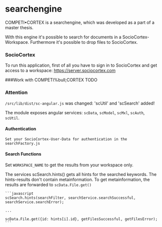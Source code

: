 # searchengine
COMPETI&bull;CORTEX is a searchengine, which was developed as a part of a master thesis.

With this engine it's possible to search for documents in a SocioCortex-Workspace.
Furthermore it's possible to drop files to SocioCortex.


### SocioCortex
To run this application, first of all you have to sign in to SocioCortex and get access to a workspace:
https://server.sociocortex.com


###Work with COMPETI%bull;CORTEX
TODO


### Attention
`/src/lib/dist/sc-angular.js` was changed: 'scUtil' and 'scSearch' added! 
   
The module exposes angular services: `scData`, `scModel`, `scMxl`, `scAuth`, `scUtil`.


#### Authentication
    Set your SocioCortex-User-Data for authentication in the searchFactory.js
   
    
#### Search Functions
Set `WORKSPACE_NAME` to get the results from your workspace only.
    
The services scSearch.hints() gets all hints for the searched keywords.
The hints-results don't contain metainformation. To get metainformation, 
the results are forwarded to `scData.File.get()`
    
    
    ```javascript
    scSearch.hints(searchFilter, searchService.searchSuccessful, searchService.searchError);
    
    ...
    
    scData.File.get({id: hints[i].id}, getFilesSuccessful, getFilesError);
    ```
